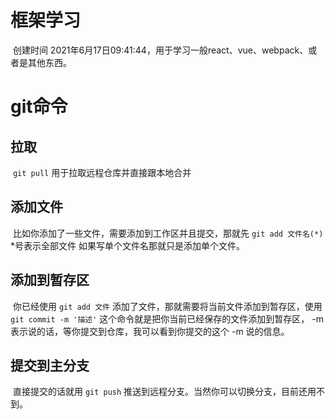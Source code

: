 # 框架学习

​	创建时间 2021年6月17日09:41:44，用于学习一般react、vue、webpack、或者是其他东西。  

# git命令

## 拉取

​	`git pull` 用于拉取远程仓库并直接跟本地合并

## 添加文件

​	比如你添加了一些文件，需要添加到工作区并且提交，那就先 `git add 文件名(*)` *号表示全部文件 如果写单个文件名那就只是添加单个文件。

## 添加到暂存区

​	你已经使用 `git add 文件` 添加了文件，那就需要将当前文件添加到暂存区，使用 `git commit -m '描述'` 这个命令就是把你当前已经保存的文件添加到暂存区， -m 表示说的话，等你提交到仓库，我可以看到你提交的这个 -m 说的信息。

## 提交到主分支

​	直接提交的话就用 `git push` 推送到远程分支。当然你可以切换分支，目前还用不到。
